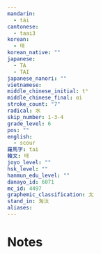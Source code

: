 ```yaml
---
mandarin:
  - tài
cantonese:
  - taai3
korean:
  - 태
korean_native: ""
japanese:
  - TA
  - TAI
japanese_nanori: ""
vietnamese:
middle_chinese_initial: tʰ
middle_chinese_final: ɑi
stroke_count: "7"
radical: 水
skip_number: 1-3-4
grade_level: 6
pos: ""
english:
  - scour
羅馬字: tai
韓文: 태
joyo_level: ""
hsk_level: ""
hanmun_edu_level: ""
danayo_id: 6071
mc_id: 4497
graphemic_classification: 太
stand_in: 淘汰
aliases:
---
```


# Notes
